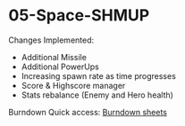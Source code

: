 # 05-Space-SHMUP

Changes Implemented:
- Additional Missile
- Additional PowerUps
- Increasing spawn rate as time progresses
- Score & Highscore manager
- Stats rebalance (Enemy and Hero health)
 
Burndown Quick access: 
[Burndown sheets](https://docs.google.com/spreadsheets/d/1-Je3k_H4SGnTRSHUtTqL3J4jWhGL10AaKlOYVu0uDeo/edit#gid=1060632366)
